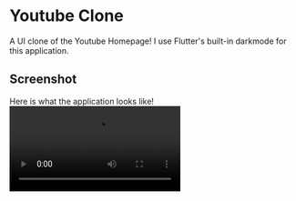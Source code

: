 # Youtube Clone

A UI clone of the Youtube Homepage! I use Flutter's built-in darkmode for this application.

## Screenshot

Here is what the application looks like!
![App Screenshot](https://github.com/eRuaro/Youtube-Clone/blob/main/screenrecord/git.mp4)
